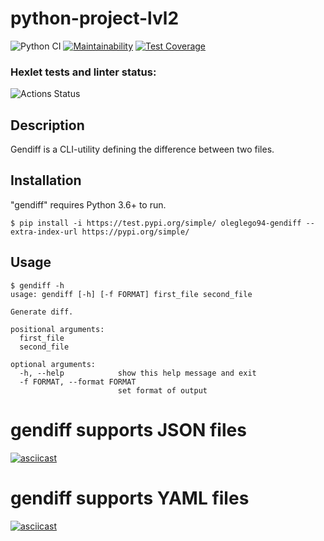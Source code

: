# python-project-lvl2
![Python CI](https://github.com/oleglego94/python-project-lvl2/workflows/Python%20CI/badge.svg)
[![Maintainability](https://api.codeclimate.com/v1/badges/ee4b89fc17de5b826ef0/maintainability)](https://codeclimate.com/github/oleglego94/python-project-lvl2/maintainability)
[![Test Coverage](https://api.codeclimate.com/v1/badges/ee4b89fc17de5b826ef0/test_coverage)](https://codeclimate.com/github/oleglego94/python-project-lvl2/test_coverage)
### Hexlet tests and linter status:
![Actions Status](/workflows/hexlet-check/badge.svg)
## Description
Gendiff is a CLI-utility defining the difference between two files.
## Installation
"gendiff" requires Python 3.6+ to run.
```
$ pip install -i https://test.pypi.org/simple/ oleglego94-gendiff --extra-index-url https://pypi.org/simple/
```
## Usage
```
$ gendiff -h
usage: gendiff [-h] [-f FORMAT] first_file second_file

Generate diff.

positional arguments:
  first_file
  second_file

optional arguments:
  -h, --help            show this help message and exit
  -f FORMAT, --format FORMAT
                        set format of output
```
# gendiff supports JSON files
[![asciicast](https://asciinema.org/a/204dMYi9n5ghZG8DWIbDqnoFg.svg)](https://asciinema.org/a/204dMYi9n5ghZG8DWIbDqnoFg)
# gendiff supports YAML files
[![asciicast](https://asciinema.org/a/tW4NVMdpBdDjULhmNP7yHvzk9.svg)](https://asciinema.org/a/tW4NVMdpBdDjULhmNP7yHvzk9)